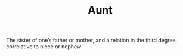---
title: Aunt
letter: A
permalink: "/definitions/aunt.html"
body: The sister of one’s father or mother, and a relation in the third degree, correlative
  to niece or nephew
published_at: '2018-07-07'
source: Black's Law Dictionary
layout: post
---